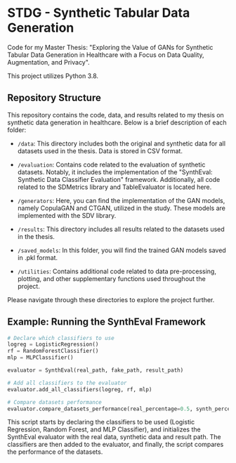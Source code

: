 # STDG - Synthetic Tabular Data Generation

Code for my Master Thesis: "Exploring the Value of GANs for Synthetic Tabular Data Generation in Healthcare with a Focus on Data Quality, Augmentation, and Privacy".

This project utilizes Python 3.8.

## Repository Structure

This repository contains the code, data, and results related to my thesis on synthetic data generation in healthcare. Below is a brief description of each folder:

- `/data`: This directory includes both the original and synthetic data for all datasets used in the thesis. Data is stored in CSV format.

- `/evaluation`: Contains code related to the evaluation of synthetic datasets. Notably, it includes the implementation of the "SynthEval: Synthetic Data Classifier Evaluation" framework. Additionally, all code related to the SDMetrics library and TableEvaluator is located here.

- `/generators`: Here, you can find the implementation of the GAN models, namely CopulaGAN and CTGAN, utilized in the study. These models are implemented with the SDV library.

- `/results`: This directory includes all results related to the datasets used in the thesis. 

- `/saved_models`: In this folder, you will find the trained GAN models saved in .pkl format.

- `/utilities`: Contains additional code related to data pre-processing, plotting, and other supplementary functions used throughout the project.

Please navigate through these directories to explore the project further.

## Example: Running the SynthEval Framework
```python
# Declare which classifiers to use
logreg = LogisticRegression()
rf = RandomForestClassifier()
mlp = MLPClassifier()

evaluator = SynthEval(real_path, fake_path, result_path)

# Add all classifiers to the evaluator
evaluator.add_all_classifiers(logreg, rf, mlp)

# Compare datasets performance
evaluator.compare_datasets_performance(real_percentage=0.5, synth_percentage=1, cross_val=True) 

```
This script starts by declaring the classifiers to be used (Logistic Regression, Random Forest, and MLP Classifier), and initializes the SynthEval evaluator with the real data, synthetic data and result path. The classifiers are then added to the evaluator, and finally, the script compares the performance of the datasets.
